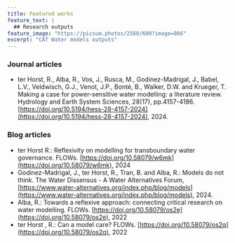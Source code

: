 ```yaml
---
title: Featured works
feature_text: |
  ## Research outputs 
feature_image: "https://picsum.photos/2560/600?image=866"
excerpt: "CAT Water models outputs"
---
```


### Journal articles
* ter Horst, R., Alba, R., Vos, J., Rusca, M., Godinez-Madrigal, J., Babel, L.V., Veldwisch, G.J., Venot, J.P., Bonté, B., Walker, D.W. and Krueger, T. Making a case for power-sensitive water modelling: a literature review. Hydrology and Earth System Sciences, 28(17), pp.4157-4186. [https://doi.org/10.5194/hess-28-4157-2024](https://doi.org/10.5194/hess-28-4157-2024), 2024.

### Blog articles
* ter Horst R.: Reflexivity on modelling for transboundary water governance. FLOWs. [https://doi.org/10.58079/w6mk](https://doi.org/10.58079/w6mk), 2024
* Godinez-Madrigal, J., ter Horst, R., Tran, B. and Alba, R.: Models do not think. The Water Dissensus - A Water Alternatives Forum, [https://www.water-alternatives.org/index.php/blog/models](https://www.water-alternatives.org/index.php/blog/models), 2024.
* Alba, R.: Towards a reflexive approach: connecting critical research on water modelling. FLOWs.  [https://doi.org/10.58079/os2e](https://doi.org/10.58079/os2e), 2022
* ter Horst , R.: Can a model care? FLOWs. [https://doi.org/10.58079/os2q](https://doi.org/10.58079/os2q), 2022
